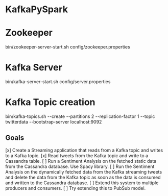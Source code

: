 # KafkaPySpark
# Zookeeper
bin/zookeeper-server-start.sh config/zookeeper.properties
# Kafka Server
bin/kafka-server-start.sh config/server.properties
# Kafka Topic creation
bin/kafka-topics.sh --create --partitions 2 --replication-factor 1 --topic twitterdata --bootstrap-server localhost:9092

## Goals

[x] Create a Streaming application that reads from a Kafka topic and writes to a Kafka topic.
[x] Read tweets from the Kafka topic and write to a Cassandra table.
[ ] Run a Sentiment Analysis on the fetched static data from the Cassandra database. Use Spacy library.
[ ] Run the Sentiment Analysis on the dynamically fetched data from the Kafka streaming tweets and delete the data from the Kafka topic as soon as the data is consumed and written to the Cassandra database.
[ ] Extend this system to multiple producers and consumers.
[ ] Try extending this to PubSub model.